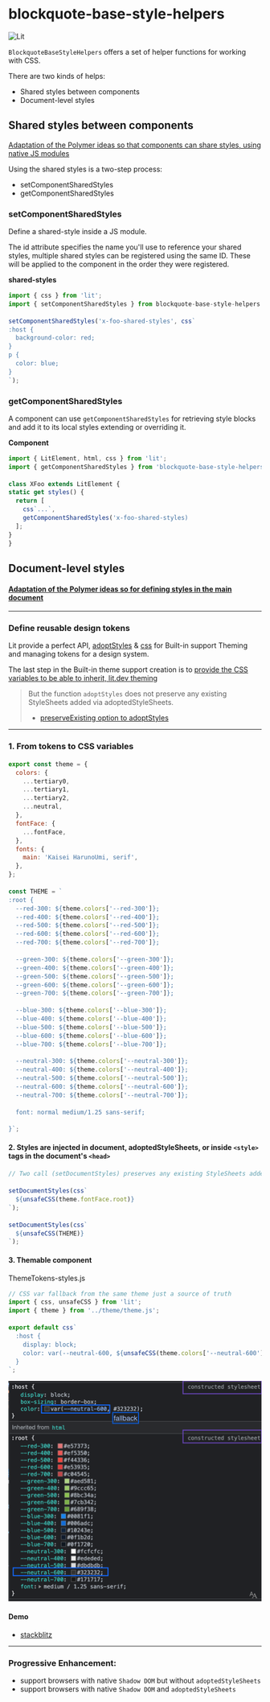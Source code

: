 # blockquote-base-style-helpers

![Lit](https://img.shields.io/badge/lit-2.0.0-blue)

`BlockquoteBaseStyleHelpers` offers a set of helper functions for working with CSS.

There are two kinds of helps:

- Shared styles between components
- Document-level styles

## Shared styles between components

[Adaptation of the Polymer ideas so that components can share styles, using native JS modules](https://polymer-library.polymer-project.org/2.0/docs/devguide/style-shadow-dom#share-styles-between-elements)

Using the shared styles is a two-step process:

- setComponentSharedStyles
- getComponentSharedStyles

### setComponentSharedStyles

Define a shared-style inside a JS module.

The id attribute specifies the name you'll use to reference your shared styles, multiple shared styles can be registered using the same ID.
These will be applied to the component in the order they were registered.

__shared-styles__

```js
import { css } from 'lit';
import { setComponentSharedStyles } from blockquote-base-style-helpers.js;

setComponentSharedStyles('x-foo-shared-styles', css`
:host {
  background-color: red;
}
p {
  color: blue;
}
`);
```

### getComponentSharedStyles

A component can use `getComponentSharedStyles` for retrieving style blocks and add it to its local styles extending or overriding it.

__Component__

```js
import { LitElement, html, css } from 'lit';
import { getComponentSharedStyles } from 'blockquote-base-style-helpers';

class XFoo extends LitElement {
static get styles() {
  return [
    css`...`,
    getComponentSharedStyles('x-foo-shared-styles)
  ];
}
}
```

## Document-level styles

#### [Adaptation of the Polymer ideas so for defining styles in the main document](https://polymer-library.polymer-project.org/2.0/docs/devguide/style-shadow-dom#custom-style)

---

### Define reusable design tokens

Lit provide a perfect API, [adoptStyles](https://lit.dev/docs/api/styles/#adoptStyles) & [css](https://lit.dev/docs/api/styles/#css) for Built-in support Theming and managing tokens for a design system.

The last step in the Built-in theme support creation is to [provide the CSS variables to be able to inherit, lit.dev theming](https://lit.dev/docs/components/styles/#theming)

> But the function `adoptStyles` does not preserve any existing StyleSheets added via adoptedStyleSheets.
>
> - [preserveExisting option to adoptStyles](https://github.com/lit/lit/issues/2984#issuecomment-1150224373)

---

### 1. From tokens to CSS variables

```js
export const theme = {
  colors: {
    ...tertiary0,
    ...tertiary1,
    ...tertiary2,
    ...neutral,
  },
  fontFace: {
    ...fontFace,
  },
  fonts: {
    main: 'Kaisei HarunoUmi, serif',
  },
};

const THEME = `
:root {
  --red-300: ${theme.colors['--red-300']};
  --red-400: ${theme.colors['--red-400']};
  --red-500: ${theme.colors['--red-500']};
  --red-600: ${theme.colors['--red-600']};
  --red-700: ${theme.colors['--red-700']};

  --green-300: ${theme.colors['--green-300']};
  --green-400: ${theme.colors['--green-400']};
  --green-500: ${theme.colors['--green-500']};
  --green-600: ${theme.colors['--green-600']};
  --green-700: ${theme.colors['--green-700']};

  --blue-300: ${theme.colors['--blue-300']};
  --blue-400: ${theme.colors['--blue-400']};
  --blue-500: ${theme.colors['--blue-500']};
  --blue-600: ${theme.colors['--blue-600']};
  --blue-700: ${theme.colors['--blue-700']};

  --neutral-300: ${theme.colors['--neutral-300']};
  --neutral-400: ${theme.colors['--neutral-400']};
  --neutral-500: ${theme.colors['--neutral-500']};
  --neutral-600: ${theme.colors['--neutral-600']};
  --neutral-700: ${theme.colors['--neutral-700']};

  font: normal medium/1.25 sans-serif;

}`;
```

#### 2. Styles are injected in document, adoptedStyleSheets, or inside `<style>` tags in the document's `<head>`

```js
// Two call (setDocumentStyles) preserves any existing StyleSheets added via adoptedStyleSheets

setDocumentStyles(css`
  ${unsafeCSS(theme.fontFace.root)}
`);

setDocumentStyles(css`
  ${unsafeCSS(THEME)}
`);
```

#### 3. Themable component

ThemeTokens-styles.js

```js
// CSS var fallback from the same theme just a source of truth
import { css, unsafeCSS } from 'lit';
import { theme } from '../theme/theme.js';

export default css`
  :host {
    display: block;
    color: var(--neutral-600, ${unsafeCSS(theme.colors['--neutral-600'])});
  }
`;
```

![lit-adoptStyles-theme](https://raw.githubusercontent.com/oscarmarina/theme-tokens/main/lit-adoptStyles-theme.png)

#### Demo

- [stackblitz](https://stackblitz.com/github/oscarmarina/theme-tokens?file=src%2FsetDocumentStyles.js&terminal=start)

---

### Progressive Enhancement:

- support browsers with native `Shadow DOM` but without `adoptedStyleSheets`
- support browsers with native `Shadow DOM` and `adoptedStyleSheets`
